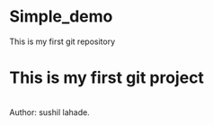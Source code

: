 # Simple_demo
This is  my first git repository
<br>
<h1>This is my first git project</h1>
<br>
Author: sushil lahade.
